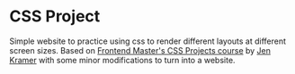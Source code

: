 CSS Project
===========

Simple website to practice using css to render different layouts at different screen sizes. Based on  [Frontend Master's CSS Projects course](https://frontendmasters.com/courses/css-projects/) by [Jen Kramer](https://www.jenkramer.org/) with some minor modifications to turn into a website.